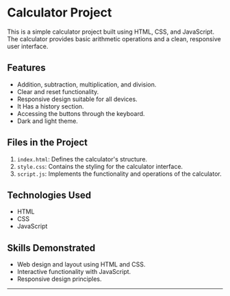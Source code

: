 
# Calculator Project

This is a simple calculator project built using HTML, CSS, and JavaScript. The calculator provides basic arithmetic operations and a clean, responsive user interface.

## Features

- Addition, subtraction, multiplication, and division.
- Clear and reset functionality.
- Responsive design suitable for all devices.
- It Has a history section.
- Accessing the buttons through the keyboard.
- Dark and light theme.

## Files in the Project

1. `index.html`: Defines the calculator's structure.
2. `style.css`: Contains the styling for the calculator interface.
3. `script.js`: Implements the functionality and operations of the calculator.


## Technologies Used

- HTML
- CSS
- JavaScript

## Skills Demonstrated

- Web design and layout using HTML and CSS.
- Interactive functionality with JavaScript.
- Responsive design principles.

---
